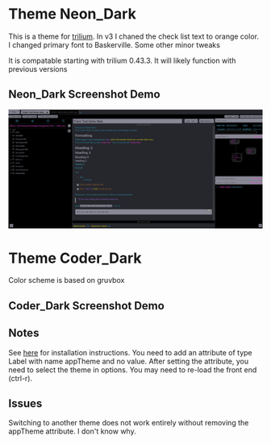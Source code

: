 # Theme Neon_Dark
This is a theme for [trilium](https://github.com/zadam/trilium).
In v3 I chaned the check list text to orange color. I changed primary font to Baskerville. Some other minor tweaks

It is compatable starting with trilium 0.43.3. It will likely function with previous versions

## Neon_Dark Screenshot Demo
![demo picture](/Screenshots/Neon_Dark_Demo_v3.jpg)


# Theme Coder_Dark
Color scheme is based on gruvbox

## Coder_Dark Screenshot Demo

## Notes
See [here](https://github.com/zadam/trilium/wiki/Themes) for installation instructions. You need to add an attribute of type Label with name appTheme and no value. After setting the attribute, you need to select the theme in options. You may need to re-load the front end (ctrl-r).

## Issues
Switching to another theme does not work entirely without removing the appTheme attribute. I don't know why.
